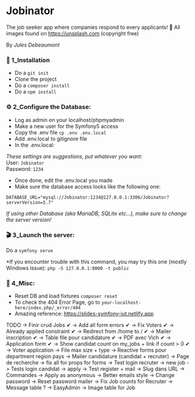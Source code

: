 # Jobinator
The job seeker app where companies respond to every applicants! 🤔
All images found on https://unsplash.com (copyright free)

By *Jules Debeaumont*


### 🔧 1_Installation 

- Do a `git init`
- Clone the project
- Do a `composer install`
- Do a `npm install`



### ⚙ 2_Configure the Database:

- Log as admin on your localhost/phpmyadmin
- Make a new user for the Symfony5 access
- Copy the .env file `cp .env .env.local`
- Add .env.local to gitignore file
- In the .env.local:

*These settings are suggestions, put whatever you want:*  
User: `Jobinator`  
Password: `1234`

- Once done, edit the .env.local you made
- Make sure the database access looks like the following one:

`DATABASE_URL="mysql://Jobinator:1234@127.0.0.1:3306/Jobinator?serverVersion=5.7"`

*If using other Database (aka MariaDB, SQLite etc...), make sure to change the server version!*


### 🎬 3_Launch the server:

Do a `symfony serve`

*If you encounter trouble with this command, you may try this one (mostly Windows issue): 
`php -S 127.0.0.1:8000 -t public`


### 📎 4_Misc:

- Reset DB and load fixtures `composer reset`
- To check the 404 Error Page, go to `your-localhost-here/index.php/_error/404`
- Amazing reference: https://slides-symfony-iut.netlify.app

TODO
-> Finir crud Jobs ✔
-> Add all form errors ✔
-> Fix Voters ✔
-> Already applied constraint ✔
-> Redirect from /home to / ✔
-> Mailer inscription ✔ 
-> Table file pour candidature ✔
-> PDF avec Vich ✔
-> Application form ✔
-> Show candidat count on my_jobs + link if count > 0 ✔
-> Voter application 
-> File max size + type
-> Reactive forms pour department region pays
-> Mailer candidature (candidat + recruter)
-> Page de recherche
-> fix all <lavel> for props for forms
-> Test login recruter -> new job
-> Tests login candidat -> apply
-> Test register + mail
-> Slug dans URL
-> Commandes
-> Apply as anonymous
-> Better emails style
-> Change password
-> Reset password mailer
-> Fix Job counts for Recruter
-> Message table ?
-> EasyAdmin
-> Image table for Job